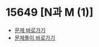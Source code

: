 # 15649 [N과 M (1)]
- [문제 바로가기](https://www.acmicpc.net/problem/15649)
- [문제풀이 바로가기](https://github.com/JAMONG08/WIL/blob/main/WEEK1/%F0%9F%A5%9D/15649.md)



